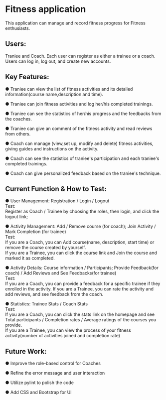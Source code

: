 # Fitness application

This application can manage and record fitness progress for Fitness enthusiasts.
## Users: 
Traniee and Coach. Each user can register as either a trainee or a coach. \
Users can log in, log out, and create new accounts.

## Key Features:
● Traniee can view the list of fitness activities and its detailed information(course name,description and time).

● Traniee can join fitness activities and log her/his completed trainings.

● Traniee can see the statistics of her/his progress and the feedbacks from the coaches.

● Traniee can give an comment of the fitness activity and read reviews from others.

● Coach can manage (view,set up, modify and delete) fitness activities, giving guides and instructions on the activity. 

● Coach can see the statistics of traniee's participation and each traniee's completed trainings.

● Coach can give personalized feedback based on the traniee's technique.


## Current Function & How to Test:
● User Management: Registration / Login / Logout\
  Test:  
  Register as Coach / Trainee by choosing the roles, then login, and click the logout link;

● Activity Management: Add / Remove course (for coach); Join Activity / Mark Completion (for trainee)  
Test:  
  If you are a Coach, you can Add course(name, description, start time) or remove the course created by yourself.\
  If you are a Trainee, you can click the course link and Join the course and marked it as completed.

● Activity Details: Course information / Participants; Provide Feedback(for coach) / Add Reviews and See Feedbacks(for trainee)  
  Test:  
  If you are a Coach, you can provide a feedback for a specific trainee if they enrolled in the activity.
  If you are a Trainee, you can rate the activity and add reviews, and see feedback from the coach.

● Statistics: Trainee Stats / Coach Stats  
  Test:  
  If you are a Coach, you can click the stats link on the homepage and see Total participants / Completion rates /
Average ratings of the courses you provide.\
  If you are a Trainee, you can view the process of your fitness activity(number of activities joined and completion rate)



## Future Work:
● Improve the role-based control for Coaches 

● Refine the error message and user interaction

● Utilize pylint to polish the code

● Add CSS and Bootstrap for UI




